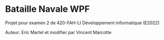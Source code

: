 # Bataille Navale WPF

Projet pour examen 2 de 420-FAH-LI Développement informatique (E2022)

Auteur: Eric Martel et modifier par Vincent Marcotte